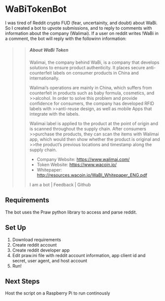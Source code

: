 # WaBiTokenBot
I was tired of Reddit crypto FUD (fear, uncertainity, and doubt) about WaBi. So I created a bot to upvote submissions, and to reply to comments with information about the company (Walimai). If a user on reddit writes !WaBi in a comment, the bot will reply with the followinn information:

>> ##### About WaBi Token
>>
>>Walimai, the company behind WaBi, is a company that develops solutions to ensure product authenticity. It places secure anti-counterfeit labels on consumer products in China and internationally.
>>
>>Walimai’s operations are mainly in China, which suffers from counterfeit in products such as baby formula, cosmetics, and >>alcohol. In order to solve this problem and provide confidence for consumers, the company has developed RFID labels with >>anti-reuse design, as well as mobile Apps that integrate with the labels.
>>
>>Walimai label is applied to the product at the point of origin and is scanned throughout the supply chain. After consumers >>purchase the products, they can scan the items with Walimai app, which would then show whether the product is original and >>the product’s previous locations and timestamp along the supply chain.
>>
>> * Company Website: https://www.walimai.com/
>> * Token Website: https://www.wacoin.io/
>> * Whitepaper: http://resources.wacoin.io/WaBI_Whitepaper_ENG.pdf
>>
>>I am a bot | Feedback | Github




## Requirements
The bot uses the Praw python library to access and parse reddit. 


## Set Up 
1. Download requirements 
2. Create reddit account
3. Create reddit developer app
4. Edit praw.ini file with reddit account information, app client id and secret, user agent, and host account
5. Run! 


## Next Steps
Host the script on a Raspberry Pi to run continously
